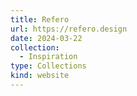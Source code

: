 ```yaml
---
title: Refero
url: https://refero.design
date: 2024-03-22
collection:
  - Inspiration
type: Collections
kind: website
---
```

